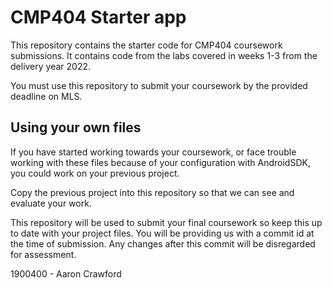# CMP404 Starter app
This repository contains the starter code for CMP404 coursework submissions. 
It contains code from the labs covered in weeks 1-3 from the delivery year 2022.

You must use this repository to submit your coursework by the provided deadline on MLS.


## Using your own files
If you have started working towards your coursework, or face trouble working with these files because of your configuration with AndroidSDK, you could work on your previous project.

Copy the previous project into this repository so that we can see and evaluate your work.

This repository will be used to submit your final coursework so keep this up to date with your project files. You will be providing us with a commit id at the time of submission. Any changes  after this commit will be disregarded for assessment. 


1900400 - Aaron Crawford